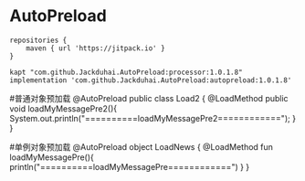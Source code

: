 # AutoPreload

    repositories {
        maven { url 'https://jitpack.io' }
    }

    kapt "com.github.Jackduhai.AutoPreload:processor:1.0.1.8"
    implementation 'com.github.Jackduhai.AutoPreload:autopreload:1.0.1.8'

#普通对象预加载
    @AutoPreload
    public class Load2 {
        @LoadMethod
        public void loadMyMessagePre2(){
            System.out.println("==========loadMyMessagePre2============");
        }
    }


#单例对象预加载
    @AutoPreload
    object LoadNews {
        @LoadMethod
        fun loadMyMessagePre(){
            println("==========loadMyMessagePre============")
        }
    }
